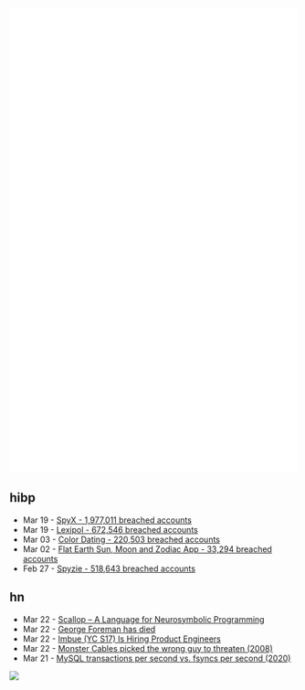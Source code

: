 ![Metrics](https://raw.githubusercontent.com/phixion/phixion/master/metrics.svg)

## hibp

<!--
for https://github.com/phixion/phixion/blob/main/.github/workflows/feeds.yml
-->
<!--START_SECTION:haveibeenpwnd-->
- Mar 19 - [SpyX - 1,977,011 breached accounts](https://haveibeenpwned.com/PwnedWebsites#SpyX)
- Mar 19 - [Lexipol - 672,546 breached accounts](https://haveibeenpwned.com/PwnedWebsites#Lexipol)
- Mar 03 - [Color Dating - 220,503 breached accounts](https://haveibeenpwned.com/PwnedWebsites#ColorDating)
- Mar 02 - [Flat Earth Sun, Moon and Zodiac App - 33,294 breached accounts](https://haveibeenpwned.com/PwnedWebsites#FlatEarthDave)
- Feb 27 - [Spyzie - 518,643 breached accounts](https://haveibeenpwned.com/PwnedWebsites#Spyzie)
<!--END_SECTION:haveibeenpwnd-->

## hn

<!--
for https://github.com/phixion/phixion/blob/main/.github/workflows/feeds.yml
-->
<!--START_SECTION:hn-->
- Mar 22 - [Scallop – A Language for Neurosymbolic Programming](https://www.scallop-lang.org/)
- Mar 22 - [George Foreman has died](https://variety.com/2025/tv/news/george-foreman-boxer-infomercial-star-dies-1236345523/)
- Mar 22 - [Imbue (YC S17) Is Hiring Product Engineers](https://news.ycombinator.com/item?id=43442360)
- Mar 22 - [Monster Cables picked the wrong guy to threaten (2008)](https://www.oncontracts.com/monster-cables-picked-the-wrong-guy-to-threaten/)
- Mar 21 - [MySQL transactions per second vs. fsyncs per second (2020)](https://sirupsen.com/napkin/problem-10-mysql-transactions-per-second)
<!--END_SECTION:hn-->

<!--
for https://yhype.me
-->
![](https://hit.yhype.me/github/profile?user_id=13013670)
